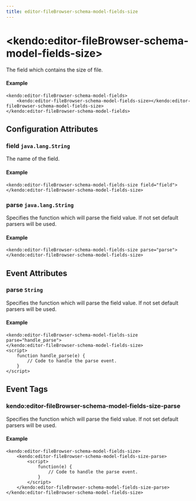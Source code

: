 ```yaml
---
title: editor-fileBrowser-schema-model-fields-size
---
```


# \<kendo:editor-fileBrowser-schema-model-fields-size\>

The field which contains the size of file.

#### Example
    <kendo:editor-fileBrowser-schema-model-fields>
        <kendo:editor-fileBrowser-schema-model-fields-size></kendo:editor-fileBrowser-schema-model-fields-size>
    </kendo:editor-fileBrowser-schema-model-fields>

## Configuration Attributes

### field `java.lang.String`

The name of the field.

#### Example
    <kendo:editor-fileBrowser-schema-model-fields-size field="field">
    </kendo:editor-fileBrowser-schema-model-fields-size>

### parse `java.lang.String`

Specifies the function which will parse the field value. If not set default parsers will be used.

#### Example
    <kendo:editor-fileBrowser-schema-model-fields-size parse="parse">
    </kendo:editor-fileBrowser-schema-model-fields-size>


## Event Attributes

### parse `String`

Specifies the function which will parse the field value. If not set default parsers will be used.


#### Example
    <kendo:editor-fileBrowser-schema-model-fields-size parse="handle_parse">
    </kendo:editor-fileBrowser-schema-model-fields-size>
    <script>
        function handle_parse(e) {
            // Code to handle the parse event.
        }
    </script>

## Event Tags

### kendo:editor-fileBrowser-schema-model-fields-size-parse

Specifies the function which will parse the field value. If not set default parsers will be used.


#### Example
    <kendo:editor-fileBrowser-schema-model-fields-size>
        <kendo:editor-fileBrowser-schema-model-fields-size-parse>
            <script>
                function(e) {
                    // Code to handle the parse event.
                }
            </script>
        </kendo:editor-fileBrowser-schema-model-fields-size-parse>
    </kendo:editor-fileBrowser-schema-model-fields-size>

